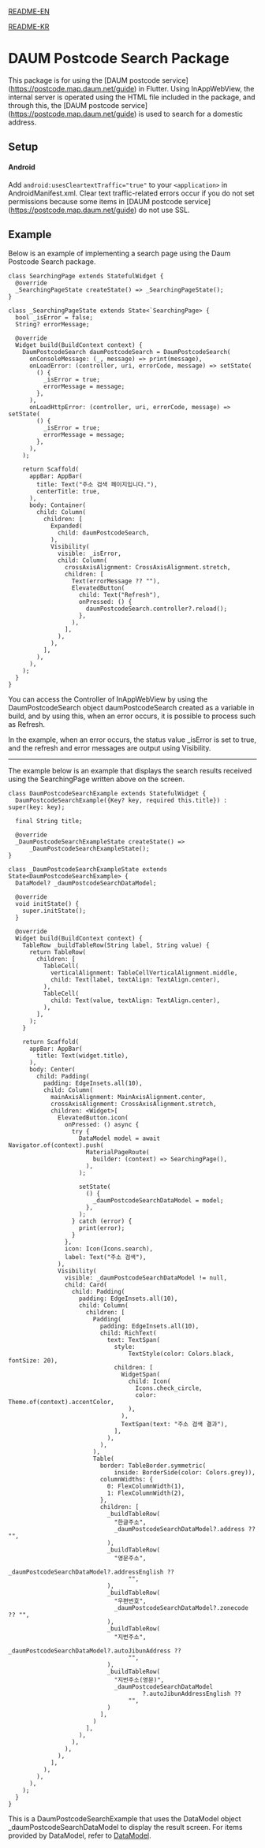[README-EN](https://github.com/zerodice0/BlackBearsFlutterLibrary/blob/main/lib/library/daum_postcode_search/README.md)

[README-KR](https://github.com/zerodice0/BlackBearsFlutterLibrary/blob/main/lib/library/daum_postcode_search/README.KR.md)

# DAUM Postcode Search Package
This package is for using the [DAUM postcode service] (https://postcode.map.daum.net/guide) in Flutter. Using InAppWebView, the internal server is operated using the HTML file included in the package, and through this, the [DAUM postcode service] (https://postcode.map.daum.net/guide) is used to search for a domestic address.

## Setup
#### Android
Add `android:usesCleartextTraffic="true"` to your `<application>` in AndroidManifest.xml. Clear text traffic-related errors occur if you do not set permissions because some items in [DAUM postcode service] (https://postcode.map.daum.net/guide) do not use SSL.

## Example
Below is an example of implementing a search page using the Daum Postcode Search package.
```
class SearchingPage extends StatefulWidget {
  @override
  _SearchingPageState createState() => _SearchingPageState();
}

class _SearchingPageState extends State<`SearchingPage> {
  bool _isError = false;
  String? errorMessage;

  @override
  Widget build(BuildContext context) {
    DaumPostcodeSearch daumPostcodeSearch = DaumPostcodeSearch(
      onConsoleMessage: (_, message) => print(message),
      onLoadError: (controller, uri, errorCode, message) => setState(
        () {
          _isError = true;
          errorMessage = message;
        },
      ),
      onLoadHttpError: (controller, uri, errorCode, message) => setState(
        () {
          _isError = true;
          errorMessage = message;
        },
      ),
    );

    return Scaffold(
      appBar: AppBar(
        title: Text("주소 검색 페이지입니다."),
        centerTitle: true,
      ),
      body: Container(
        child: Column(
          children: [
            Expanded(
              child: daumPostcodeSearch,
            ),
            Visibility(
              visible: _isError,
              child: Column(
                crossAxisAlignment: CrossAxisAlignment.stretch,
                children: [
                  Text(errorMessage ?? ""),
                  ElevatedButton(
                    child: Text("Refresh"),
                    onPressed: () {
                      daumPostcodeSearch.controller?.reload();
                    },
                  ),
                ],
              ),
            ),
          ],
        ),
      ),
    );
  }
}
```
You can access the Controller of InAppWebView by using the DaumPostcodeSearch object daumPostcodeSearch created as a variable in build, and by using this, when an error occurs, it is possible to process such as Refresh.

In the example, when an error occurs, the status value _isError is set to true, and the refresh and error messages are output using Visibility.

-----

The example below is an example that displays the search results received using the SearchingPage written above on the screen.
```
class DaumPostcodeSearchExample extends StatefulWidget {
  DaumPostcodeSearchExample({Key? key, required this.title}) : super(key: key);

  final String title;

  @override
  _DaumPostcodeSearchExampleState createState() =>
      _DaumPostcodeSearchExampleState();
}

class _DaumPostcodeSearchExampleState extends State<DaumPostcodeSearchExample> {
  DataModel? _daumPostcodeSearchDataModel;

  @override
  void initState() {
    super.initState();
  }

  @override
  Widget build(BuildContext context) {
    TableRow _buildTableRow(String label, String value) {
      return TableRow(
        children: [
          TableCell(
            verticalAlignment: TableCellVerticalAlignment.middle,
            child: Text(label, textAlign: TextAlign.center),
          ),
          TableCell(
            child: Text(value, textAlign: TextAlign.center),
          ),
        ],
      );
    }

    return Scaffold(
      appBar: AppBar(
        title: Text(widget.title),
      ),
      body: Center(
        child: Padding(
          padding: EdgeInsets.all(10),
          child: Column(
            mainAxisAlignment: MainAxisAlignment.center,
            crossAxisAlignment: CrossAxisAlignment.stretch,
            children: <Widget>[
              ElevatedButton.icon(
                onPressed: () async {
                  try {
                    DataModel model = await Navigator.of(context).push(
                      MaterialPageRoute(
                        builder: (context) => SearchingPage(),
                      ),
                    );

                    setState(
                      () {
                        _daumPostcodeSearchDataModel = model;
                      },
                    );
                  } catch (error) {
                    print(error);
                  }
                },
                icon: Icon(Icons.search),
                label: Text("주소 검색"),
              ),
              Visibility(
                visible: _daumPostcodeSearchDataModel != null,
                child: Card(
                  child: Padding(
                    padding: EdgeInsets.all(10),
                    child: Column(
                      children: [
                        Padding(
                          padding: EdgeInsets.all(10),
                          child: RichText(
                            text: TextSpan(
                              style:
                                  TextStyle(color: Colors.black, fontSize: 20),
                              children: [
                                WidgetSpan(
                                  child: Icon(
                                    Icons.check_circle,
                                    color: Theme.of(context).accentColor,
                                  ),
                                ),
                                TextSpan(text: "주소 검색 결과"),
                              ],
                            ),
                          ),
                        ),
                        Table(
                          border: TableBorder.symmetric(
                              inside: BorderSide(color: Colors.grey)),
                          columnWidths: {
                            0: FlexColumnWidth(1),
                            1: FlexColumnWidth(2),
                          },
                          children: [
                            _buildTableRow(
                              "한글주소",
                              _daumPostcodeSearchDataModel?.address ?? "",
                            ),
                            _buildTableRow(
                              "영문주소",
                              _daumPostcodeSearchDataModel?.addressEnglish ??
                                  "",
                            ),
                            _buildTableRow(
                              "우편번호",
                              _daumPostcodeSearchDataModel?.zonecode ?? "",
                            ),
                            _buildTableRow(
                              "지번주소",
                              _daumPostcodeSearchDataModel?.autoJibunAddress ??
                                  "",
                            ),
                            _buildTableRow(
                              "지번주소(영문)",
                              _daumPostcodeSearchDataModel
                                      ?.autoJibunAddressEnglish ??
                                  "",
                            )
                          ],
                        )
                      ],
                    ),
                  ),
                ),
              ),
            ],
          ),
        ),
      ),
    );
  }
}
```
This is a DaumPostcodeSearchExample that uses the DataModel object _daumPostcodeSearchDataModel to display the result screen. For items provided by DataModel, refer to [DataModel](https://github.com/zerodice0/BlackBearsFlutterLibrary/blob/main/lib/library/daum_postcode_search/lib/data_model.dart).
